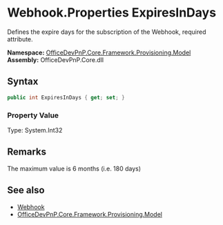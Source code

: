 # Webhook.Properties ExpiresInDays
 Defines the expire days for the subscription of the Webhook, required attribute.   

**Namespace:** [OfficeDevPnP.Core.Framework.Provisioning.Model](OfficeDevPnP.Core.Framework.Provisioning.Model.md)  
**Assembly:** OfficeDevPnP.Core.dll  
## Syntax
```C#
public int ExpiresInDays { get; set; }
```

### Property Value
Type: System.Int32  

## Remarks
 The maximum value is 6 months (i.e. 180 days) 
  
## See also
- [Webhook](OfficeDevPnP.Core.Framework.Provisioning.Model.Webhook.md) 
- [OfficeDevPnP.Core.Framework.Provisioning.Model](OfficeDevPnP.Core.Framework.Provisioning.Model.md) 

